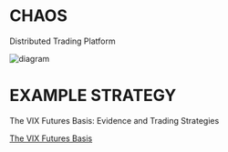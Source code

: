 # CHAOS
Distributed Trading Platform

![diagram](https://raw.githubusercontent.com/th3sys/chaos/master/chaos.png)

# EXAMPLE STRATEGY
The VIX Futures Basis: Evidence and Trading Strategies

[The VIX Futures Basis](https://papers.ssrn.com/sol3/papers.cfm?abstract_id=2094510)
